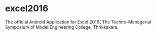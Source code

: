 # excel2016
The official Android Application for Excel 2016( The Techno-Managerial Symposium of Model Engineering College, Thrikkakara.
